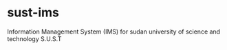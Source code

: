 # sust-ims
Information Management System (IMS) for sudan university of science and technology S.U.S.T
